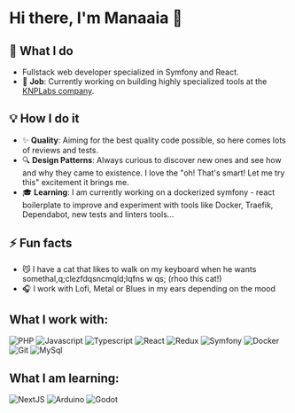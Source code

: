 # Hi there, I'm Manaaia 👋

## :briefcase: What I do
- Fullstack web developer specialized in Symfony and React. 
- 🔭 **Job**: Currently working on building highly specialized tools at the [KNPLabs company](https://knplabs.com/en/).

## :bulb: How I do it
- :sparkles: **Quality**: Aiming for the best quality code possible, so here comes lots of reviews and tests.
- :mag: **Design Patterns**: Always curious to discover new ones and see how and why they came to existence. I love the "oh! That's smart! Let me try this" excitement it brings me.
- :mortar_board: **Learning**: I am currently working on a dockerized symfony - react boilerplate to improve and experiment with tools like Docker, Traefik, Dependabot, new tests and linters tools...

## ⚡ Fun facts
-	:smirk_cat: I have a cat that likes to walk on my keyboard when he wants somethal,q;clezfdqsncmqld;lqfns w qs; (rhoo this cat!)
-	:headphones: I work with Lofi, Metal or Blues in my ears depending on the mood

## What I work with:
![PHP](https://skillicons.dev/icons?i=php "PHP") ![Javascript](https://skillicons.dev/icons?i=js "Javascript") ![Typescript](https://skillicons.dev/icons?i=ts "Typescript") ![React](https://skillicons.dev/icons?i=react "React") ![Redux](https://skillicons.dev/icons?i=redux "Redux") ![Symfony](https://skillicons.dev/icons?i=symfony "Symfony") ![Docker](https://skillicons.dev/icons?i=docker "Docker") ![Git](https://skillicons.dev/icons?i=git "Git") ![MySql](https://skillicons.dev/icons?i=mysql "MySql")

## What I am learning:
![NextJS](https://skillicons.dev/icons?i=nextjs "NextJS") ![Arduino](https://skillicons.dev/icons?i=arduino "Arduino") ![Godot](https://skillicons.dev/icons?i=godot "Godot")


<!--
**Manaaia/Manaaia** is a ✨ _special_ ✨ repository because its `README.md` (this file) appears on your GitHub profile.

Here are some ideas to get you started:

- 🔭 I am currently working on building highly specialized tools for different clients at the KNPLabs company.
- 🌱 I’m currently learning ...
- 👯 I’m looking to collaborate on ...
- 🤔 I’m looking for help with ...
- 💬 Ask me about ...
- 📫 How to reach me: ...
- 😄 Pronouns: ...
- ⚡ Fun fact: ...
-->
